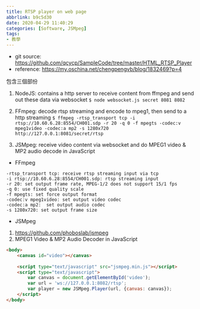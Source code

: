```yaml
---
title: RTSP player on web page
abbrlink: b9c5d30
date: 2020-04-29 11:40:29
categories: [Software, JSMpeg]
tags:
- 教學
---
```

* git source: https://github.com/qcycp/SampleCode/tree/master/HTML_RTSP_Player
* reference: https://my.oschina.net/chengpengvb/blog/1832469?p=4

包含三個部份
1. NodeJS: contains a http server to receive content from ffmpeg and send out these data via websocket
`$ node websocket.js secret 8081 8082`

2. FFmpeg: decode rtsp streaming and encode to mpeg1, then send to a http streaming
`$ ffmpeg -rtsp_transport tcp -i rtsp://10.60.6.28:8554/CH001.sdp -r 20 -q 0 -f mpegts -codec:v mpeg1video -codec:a mp2 -s 1280x720 http://127.0.0.1:8081/secret/rtsp`

3. JSMpeg: receive video content via websocket and do MPEG1 video & MP2 audio decode in JavaScript

* FFmpeg
```
-rtsp_transport tcp: receive rtsp streaming input via tcp
-i rtsp://10.60.6.28:8554/CH001.sdp: rtsp streaming input
-r 20: set output frame rate, MPEG-1/2 does not support 15/1 fps
-q 0: use fixed quality scale
-f mpegts: set force output format
-codec:v mpeg1video: set output video codec
-codec:a mp2:  set output audio codec
-s 1280x720: set output frame size
```

* JSMpeg
1. https://github.com/phoboslab/jsmpeg
2. MPEG1 Video & MP2 Audio Decoder in JavaScript
```html
<body>
    <canvas id="video"></canvas>
    
    <script type="text/javascript" src="jsmpeg.min.js"></script>
    <script type="text/javascript">
        var canvas = document.getElementById('video');
        var url = 'ws://127.0.0.1:8082/rtsp';
        var player = new JSMpeg.Player(url, {canvas: canvas});
    </script>
</body>
```